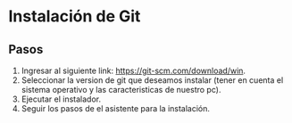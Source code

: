 # Instalación de Git 

## Pasos

1. Ingresar al siguiente link:  https://git-scm.com/download/win.
2. Seleccionar la version de git que deseamos instalar (tener en cuenta el sistema operativo y las caracteristicas de nuestro pc).
3. Ejecutar el instalador.
4. Seguir los pasos de el asistente para la instalación.

